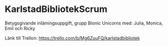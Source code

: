 # KarlstadBibliotekScrum

Betygsgivande inlämingsuppgift, grupp Bionic Unicorns med:
Julia, Monica, Emil och Ricky


Länk till Trellon: https://trello.com/b/Mg6ZuuFQ/karlstadbibliotek
